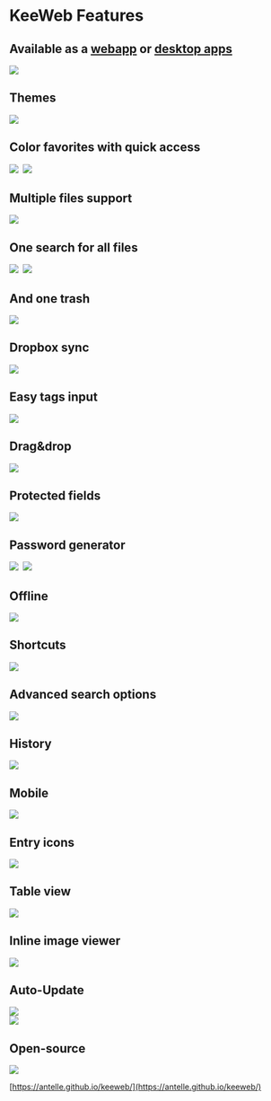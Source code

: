 # KeeWeb Features
## Available as a [webapp](https://antelle.github.io/keeweb/) or [desktop apps](https://github.com/antelle/keeweb/releases/latest)
![ ](https://habrastorage.org/files/a95/8ae/a5c/a958aea5c66d41a685ff283bfb453c39.png)
## Themes
![ ](https://habrastorage.org/files/b6e/ea1/425/b6eea14254c94449be2b3f335bd7ea63.png)
## Color favorites with quick access
![ ](https://habrastorage.org/files/dfd/619/89d/dfd61989d83542caba59f42d7e19714d.png)&nbsp;
![ ](https://habrastorage.org/files/074/f95/5ed/074f955edb334740900383dedc0c64b2.png)
## Multiple files support
![ ](https://habrastorage.org/files/16b/e21/5de/16be215de3314340a7c873e34f2e4adc.png)
## One search for all files
![ ](https://habrastorage.org/files/d9e/685/cd4/d9e685cd4177469da6123e60d7490486.png)&nbsp;
![ ](https://habrastorage.org/files/8fe/c69/7d3/8fec697d3392429a9e8d60f5b795abe5.png)
## And one trash
![ ](https://habrastorage.org/files/a3b/0c1/ca3/a3b0c1ca3d104b21af6372f915b318ef.png)
## Dropbox sync
![ ](https://habrastorage.org/files/8db/1d4/11c/8db1d411ca404fada936b470cfb9ca20.png)
## Easy tags input
![ ](https://habrastorage.org/files/4ba/000/bba/4ba000bbaba842b296749a6872b9e0aa.png)
## Drag&amp;drop
![ ](https://habrastorage.org/files/4c5/37a/e5f/4c537ae5f5404b64ad2c3110f7badc0b.png)
## Protected fields
![ ](https://habrastorage.org/files/40a/77b/fd2/40a77bfd2b66437fb8cf7ca007f7b45b.png)
## Password generator
![ ](https://habrastorage.org/files/69b/cbd/343/69bcbd3432ca456396c6d2a1ebc760df.png)&nbsp;
![ ](https://habrastorage.org/files/5bd/9f1/26f/5bd9f126f6d4496083258fc31d04db19.png)
## Offline
![ ](https://habrastorage.org/files/cd1/b17/78d/cd1b1778d5be47acb4b8731b25f40194.png)
## Shortcuts
![ ](https://habrastorage.org/files/f2c/115/19f/f2c11519f4e447a3bc18b03ec0437e34.png)
## Advanced search options
![ ](https://habrastorage.org/files/0aa/b8f/abd/0aab8fabd346457294794d18bb1cae4e.png)
## History
![ ](https://habrastorage.org/files/980/92f/214/98092f2148754d91ac7711e57bc71747.png)
## Mobile
![ ](https://habrastorage.org/files/1f2/91b/b75/1f291bb75ffd4d35838be7f2d3f41345.png)
## Entry icons
![ ](https://habrastorage.org/files/947/c3a/fbf/947c3afbf18e4cec870d54e4e6f9f218.png)
## Table view
![ ](https://habrastorage.org/files/908/9cf/ea8/9089cfea84c744beac7fcaa48b3b1709.png)
## Inline image viewer
![ ](https://habrastorage.org/files/f80/e43/45d/f80e4345df354b4aa4ec67c29efb5153.png)
## Auto-Update
![ ](https://habrastorage.org/files/714/4c1/02f/7144c102fe9344b4957385c51af82f76.png)  
![ ](https://habrastorage.org/files/a0f/d33/55f/a0fd3355ffd2419b8878e7dd6a22eb4b.png)
## Open-source
![ ](https://habrastorage.org/files/0dc/19f/38d/0dc19f38dcac4415a831cd0fec4ceef7.png)  
  
[https://antelle.github.io/keeweb/](https://antelle.github.io/keeweb/)

